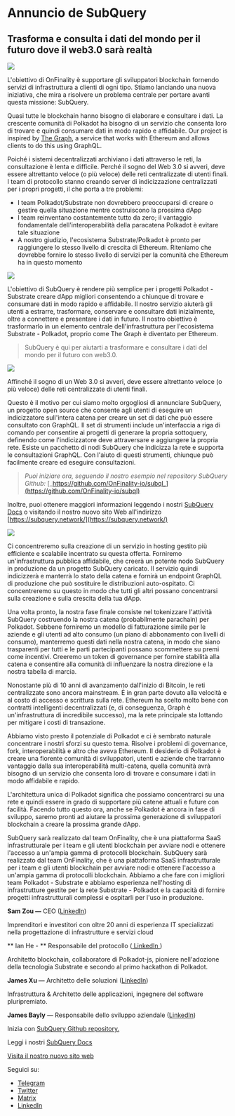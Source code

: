 # Annuncio de SubQuery

## Trasforma e consulta i dati del mondo per il futuro dove il web3.0 sarà realtà

![](https://miro.medium.com/max/1400/1*J5u22qNxndcuCrFJ1mfGqg.png)

L'obiettivo di OnFinality è supportare gli sviluppatori blockchain fornendo servizi di infrastruttura a clienti di ogni tipo. Stiamo lanciando una nuova iniziativa, che mira a risolvere un problema centrale per portare avanti questa missione: SubQuery.

Quasi tutte le blockchain hanno bisogno di elaborare e consultare i dati. La crescente comunità di Polkadot ha bisogno di un servizio che consenta loro di trovare e quindi consumare dati in modo rapido e affidabile. Our project is inspired by [The Graph](https://thegraph.com/), a service that works with Ethereum and allows clients to do this using GraphQL.

Poiché i sistemi decentralizzati archiviano i dati attraverso le reti, la consultazione è lenta e difficile. Perché il sogno del Web 3.0 si avveri, deve essere altrettanto veloce (o più veloce) delle reti centralizzate di utenti finali. I team di protocollo stanno creando server di indicizzazione centralizzati per i propri progetti, il che porta a tre problemi:

-   I team Polkadot/Substrate non dovrebbero preoccuparsi di creare o gestire quella situazione mentre costruiscono la prossima dApp
-   I team reinventano costantemente tutto da zero; il vantaggio fondamentale dell'interoperabilità della paracatena Polkadot è evitare tale situazione
-   A nostro giudizio, l'ecosistema Substrate/Polkadot è pronto per raggiungere lo stesso livello di crescita di Ethereum. Riteniamo che dovrebbe fornire lo stesso livello di servizi per la comunità che Ethereum ha in questo momento

![](https://miro.medium.com/max/1400/1*l4b4BXWkczVDaHyv30lLQQ.png)

L'obiettivo di SubQuery è rendere più semplice per i progetti Polkadot - Substrate creare dApp migliori consentendo a chiunque di trovare e consumare dati in modo rapido e affidabile. Il nostro servizio aiuterà gli utenti a estrarre, trasformare, conservare e consultare dati inizialmente, oltre a connettere e presentare i dati in futuro. Il nostro obiettivo è trasformarlo in un elemento centrale dell'infrastruttura per l'ecosistema Substrate - Polkadot, proprio come The Graph è diventato per Ethereum.

> SubQuery è qui per aiutarti a trasformare e consultare i dati del mondo per il futuro con web3.0.

![](https://miro.medium.com/max/1000/1*IHstJG-hBwQzicLdWkGR5w.png)

Affinché il sogno di un Web 3.0 si avveri, deve essere altrettanto veloce (o più veloce) delle reti centralizzate di utenti finali.

Questo è il motivo per cui siamo molto orgogliosi di annunciare SubQuery, un progetto open source che consente agli utenti di eseguire un indicizzatore sull'intera catena per creare un set di dati che può essere consultato con GraphQL. Il set di strumenti include un'interfaccia a riga di comando per consentire ai progetti di generare la propria sottoquery, definendo come l'indicizzatore deve attraversare e aggiungere la propria rete. Esiste un pacchetto di nodi SubQuery che indicizza la rete e supporta le consultazioni GraphQL. Con l'aiuto di questi strumenti, chiunque può facilmente creare ed eseguire consultazioni.

> _Puoi iniziare ora, seguendo il nostro esempio nel repository SubQuery Github:_ [_https://github.com/OnFinality-io/subql_](https://github.com/OnFinality-io/subql)

Inoltre, puoi ottenere maggiori informazioni leggendo i nostri [SubQuery Docs](https://doc.subquery.network/) o visitando il nostro nuovo sito Web all'indirizzo [https://subquery.network/](https://subquery.network/)

![](https://miro.medium.com/max/1000/1*3oA1Hvns1vrImTsmowO_Jw.png)

Ci concentreremo sulla creazione di un servizio in hosting gestito più efficiente e scalabile incentrato su questa offerta. Forniremo un'infrastruttura pubblica affidabile, che creerà un potente nodo SubQuery in produzione da un progetto SubQuery caricato. Il servizio quindi indicizzerà e manterrà lo stato della catena e fornirà un endpoint GraphQL di produzione che può sostituire le distribuzioni auto-ospitato. Ci concentreremo su questo in modo che tutti gli altri possano concentrarsi sulla creazione e sulla crescita della tua dApp.

Una volta pronto, la nostra fase finale consiste nel tokenizzare l'attività SubQuery costruendo la nostra catena (probabilmente parachain) per Polkadot. Sebbene forniremo un modello di fatturazione simile per le aziende e gli utenti ad alto consumo (un piano di abbonamento con livelli di consumo), manterremo questi dati nella nostra catena, in modo che siano trasparenti per tutti e le parti partecipanti possano scommettere su premi come incentivi. Creeremo un token di governance per fornire stabilità alla catena e consentire alla comunità di influenzare la nostra direzione e la nostra tabella di marcia.

Nonostante più di 10 anni di avanzamento dall'inizio di Bitcoin, le reti centralizzate sono ancora mainstream. È in gran parte dovuto alla velocità e al costo di accesso e scrittura sulla rete. Ethereum ha scelto molto bene con contratti intelligenti decentralizzati (e, di conseguenza, Graph è un'infrastruttura di incredibile successo), ma la rete principale sta lottando per mitigare i costi di transazione.

Abbiamo visto presto il potenziale di Polkadot e ci è sembrato naturale concentrare i nostri sforzi su questo tema. Risolve i problemi di governance, fork, interoperabilità e altro che aveva Ethereum. Il desiderio di Polkadot è creare una fiorente comunità di sviluppatori, utenti e aziende che trarranno vantaggio dalla sua interoperabilità multi-catena, quella comunità avrà bisogno di un servizio che consenta loro di trovare e consumare i dati in modo affidabile e rapido.

L'architettura unica di Polkadot significa che possiamo concentrarci su una rete e quindi essere in grado di supportare più catene attuali e future con facilità. Facendo tutto questo ora, anche se Polkadot è ancora in fase di sviluppo, saremo pronti ad aiutare la prossima generazione di sviluppatori blockchain a creare la prossima grande dApp.

SubQuery sarà realizzato dal team OnFinality, che è una piattaforma SaaS infrastrutturale per i team e gli utenti blockchain per avviare nodi e ottenere l'accesso a un'ampia gamma di protocolli blockchain. SubQuery sarà realizzato dal team OnFinality, che è una piattaforma SaaS infrastrutturale per i team e gli utenti blockchain per avviare nodi e ottenere l'accesso a un'ampia gamma di protocolli blockchain. Abbiamo a che fare con i migliori team Polkadot - Substrate e abbiamo esperienza nell'hosting di infrastrutture gestite per la rete Substrate - Polkadot e la capacità di fornire progetti infrastrutturali complessi e ospitarli per l'uso in produzione.

**Sam Zou —** CEO ([LinkedIn](https://www.linkedin.com/in/sam-zou-5b8169a/))

Imprenditori e investitori con oltre 20 anni di esperienza IT specializzati nella progettazione di infrastrutture e servizi cloud

** Ian He - ** Responsabile del protocollo ([ LinkedIn ](https://www.linkedin.com/in/yin-he-7a266345/))

Architetto blockchain, collaboratore di Polkadot-js, pioniere nell'adozione della tecnologia Substrate e secondo al primo hackathon di Polkadot.

**James Xu —** Architetto delle soluzioni ([LinkedIn](https://www.linkedin.com/in/zhexu/))

Infrastruttura & Architetto delle applicazioni, ingegnere del software pluripremiato.

**James Bayly** — Responsabile dello sviluppo aziendale ([LinkedIn](https://www.linkedin.com/in/james-bayly/))

Inizia con [SubQuery Github repository.](https://github.com/OnFinality-io/subql)

Leggi i nostri [SubQuery Docs](https://doc.subquery.network/)

[Visita il nostro nuovo sito web](https://subquery.network/)

Seguici su:

-   [Telegram](https://t.me/subquerynetwork)
-   [Twitter](https://twitter.com/subquerynetwork)
-   [Matrix](https://matrix.to/#/%23subquery:matrix.org)
-   [LinkedIn](https://www.linkedin.com/company/subquery)